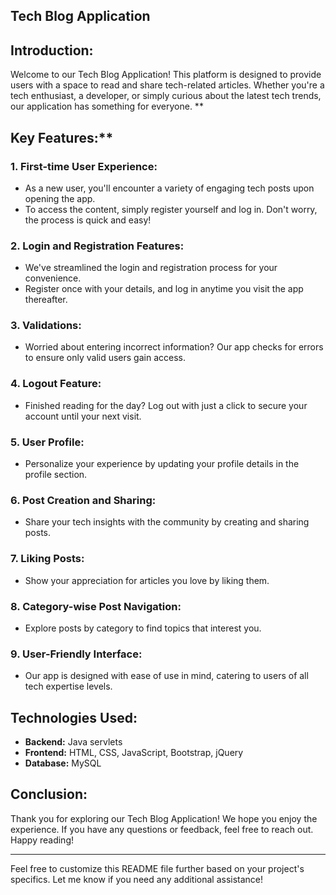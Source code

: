 
## **Tech Blog Application**

## Introduction:
Welcome to our Tech Blog Application! This platform is designed to provide users with a space to read and share tech-related articles. Whether you're a tech enthusiast, a developer, or simply curious about the latest tech trends, our application has something for everyone.
**
## Key Features:**

### 1. First-time User Experience:
- As a new user, you'll encounter a variety of engaging tech posts upon opening the app.
- To access the content, simply register yourself and log in. Don't worry, the process is quick and easy!

### 2. Login and Registration Features:
- We've streamlined the login and registration process for your convenience.
- Register once with your details, and log in anytime you visit the app thereafter.

### 3. Validations:
- Worried about entering incorrect information? Our app checks for errors to ensure only valid users gain access.

### 4. Logout Feature:
- Finished reading for the day? Log out with just a click to secure your account until your next visit.

### 5. User Profile:
- Personalize your experience by updating your profile details in the profile section.

### 6. Post Creation and Sharing:
- Share your tech insights with the community by creating and sharing posts.

### 7. Liking Posts:
- Show your appreciation for articles you love by liking them.

### 8. Category-wise Post Navigation:
- Explore posts by category to find topics that interest you.

### 9. User-Friendly Interface:
- Our app is designed with ease of use in mind, catering to users of all tech expertise levels.

## Technologies Used:
- **Backend:** Java servlets
- **Frontend:** HTML, CSS, JavaScript, Bootstrap, jQuery
- **Database:** MySQL

## Conclusion:
Thank you for exploring our Tech Blog Application! We hope you enjoy the experience. If you have any questions or feedback, feel free to reach out. Happy reading!

---

Feel free to customize this README file further based on your project's specifics. Let me know if you need any additional assistance!
